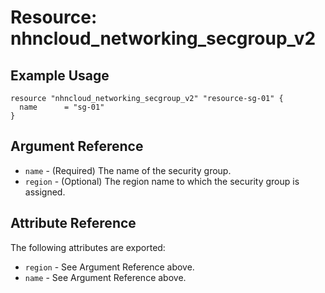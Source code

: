 # Resource: nhncloud_networking_secgroup_v2

## Example Usage

```
resource "nhncloud_networking_secgroup_v2" "resource-sg-01" {
  name      = "sg-01"
}
```

## Argument Reference

* `name` - (Required) The name of the security group.
* `region` - (Optional) The region name to which the security group is assigned.

## Attribute Reference

The following attributes are exported:

* `region` - See Argument Reference above.
* `name` - See Argument Reference above.
